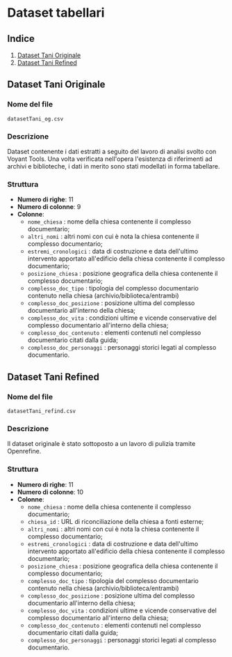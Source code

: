 # Dataset tabellari

## Indice
1. [Dataset Tani Originale](#dataset-tani-originale)
2. [Dataset Tani Refined](#dataset-tani-refined)

## Dataset Tani Originale

### Nome del file
`datasetTani_og.csv`

### Descrizione
Dataset contenente i dati estratti a seguito del lavoro di analisi svolto con Voyant Tools. Una volta verificata nell'opera l'esistenza di riferimenti ad archivi e biblioteche, i dati in merito sono stati modellati in forma tabellare.

### Struttura
* **Numero di righe**: 11
* **Numero di colonne**: 9
* **Colonne**:
  * `nome_chiesa` : nome della chiesa contenente il complesso documentario;
  * `altri_nomi` : altri nomi con cui è nota la chiesa contenente il complesso documentario;
  * `estremi_cronologici` : data di costruzione e data dell'ultimo intervento apportato all'edificio della chiesa contenente il complesso documentario;
  * `posizione_chiesa` : posizione geografica della chiesa contenente il complesso documentario;
  * `complesso_doc_tipo` : tipologia del complesso documentario contenuto nella chiesa (archivio/biblioteca/entrambi)
  * `complesso_doc_posizione` : posizione ultima del complesso documentario all'interno della chiesa;
  * `complesso_doc_vita` : condizioni ultime e vicende conservative del complesso documentario all'interno della chiesa;
  * `complesso_doc_contenuto` : elementi contenuti nel complesso documentario citati dalla guida;
  * `complesso_doc_personaggi` : personaggi storici legati al complesso documentario.


## Dataset Tani Refined

### Nome del file
`datasetTani_refind.csv`

### Descrizione
Il dataset originale è stato sottoposto a un lavoro di pulizia tramite Openrefine.

### Struttura
* **Numero di righe**: 11
* **Numero di colonne**: 10
* **Colonne**:
  * `nome_chiesa` : nome della chiesa contenente il complesso documentario;
  * `chiesa_id` : URL di riconciliazione della chiesa a fonti esterne; 
  * `altri_nomi` : altri nomi con cui è nota la chiesa contenente il complesso documentario;
  * `estremi_cronologici` : data di costruzione e data dell'ultimo intervento apportato all'edificio della chiesa contenente il complesso documentario;
  * `posizione_chiesa` : posizione geografica della chiesa contenente il complesso documentario;
  * `complesso_doc_tipo` : tipologia del complesso documentario contenuto nella chiesa (archivio/biblioteca/entrambi)
  * `complesso_doc_posizione` : posizione ultima del complesso documentario all'interno della chiesa;
  * `complesso_doc_vita` : condizioni ultime e vicende conservative del complesso documentario all'interno della chiesa;
  * `complesso_doc_contenuto` : elementi contenuti nel complesso documentario citati dalla guida;
  * `complesso_doc_personaggi` : personaggi storici legati al complesso documentario.

